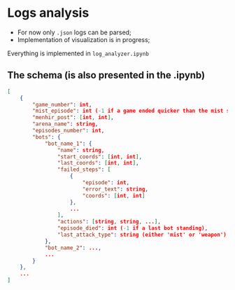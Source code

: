 # Logs analysis
* For now only `.json` logs can be parsed;
* Implementation of visualization is in progress;

Everything is implemented in `log_analyzer.ipynb`

## The schema (is also presented in the .ipynb)

```json
[
    {
        "game_number": int,
        "mist_episode": int (-1 if a game ended quicker than the mist started),
        "menhir_post": [int, int],
        "arena_name": string,
        "episodes_number": int,
        "bots": {
            "bot_name_1": {
                "name": string,
                "start_coords": [int, int],
                "last_coords": [int, int],
                "failed_steps": [
                    {
                        "episode": int,
                        "error_text": string,
                        "coords": [int, int]
                    },
                    ...
                ],
                "actions": [string, string, ...],
                "episode_died": int (-1 if a last bot standing),
                "last_attack_type": string (either 'mist' or 'weapon')
            },
            "bot_name_2": ...,
            ...
        }
    },
    ...
]
```